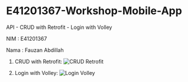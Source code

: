 # E41201367-Workshop-Mobile-App
API - CRUD with Retrofit - Login with Volley

NIM : E41201367

Nama : Fauzan Abdillah

1. CRUD with Retrofit:
![CRUD Retrofit](https://user-images.githubusercontent.com/74108522/142805684-cacaaf22-d256-405c-ad64-3538b9063ab5.gif)

2. Login with Volley:
![Login Volley](https://user-images.githubusercontent.com/74108522/142805716-2d3cb9b5-d920-4327-a10b-0d131c978669.gif)
